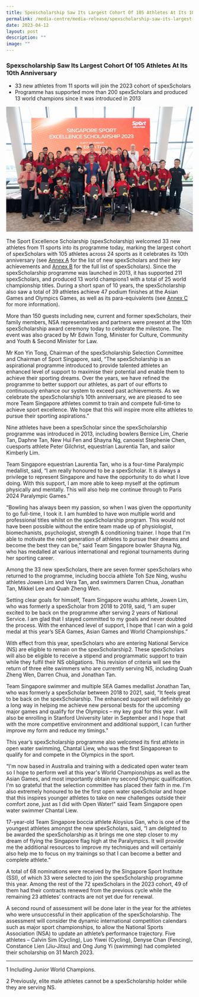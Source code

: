 ```yaml
---
title: Spexscholarship Saw Its Largest Cohort Of 105 Athletes At Its 10th Anniversary
permalink: /media-centre/media-release/spexscholarship-saw-its-largest-cohort/
date: 2023-04-12
layout: post
description: ""
image: ""
---
```

### **Spexscholarship Saw Its Largest Cohort Of 105 Athletes At Its 10th Anniversary**

* 33 new athletes from 11 sports will join the 2023 cohort of spexScholars
* Programme has supported more than 200 spexScholars and produced 13 world champions since it was introduced in 2013

![Spexscholarship Saw Its Largest Cohort Of 105 Athletes At Its 10th Anniversary](/images/Media%20Centre/Media%20Release/2023/April/spexscholarship-saw-its-largest-cohort.jpg)

The Sport Excellence Scholarship (spexScholarship) welcomed 33 new athletes from 11 sports into its programme today, marking the largest cohort of spexScholars with 105 athletes across 24 sports as it celebrates its 10th anniversary (see [Annex A](/files/Media%20Centre/Media%20Release/2023/April/annex%20a%20-%20new%20spexscholars.pdf) for the list of new spexScholars and their key achievements and [Annex B](/files/Media%20Centre/Media%20Release/2023/April/annex%20b%20–%20full%20list%20of%20spexscholars.pdf) for the full list of spexScholars). Since the spexScholarship programme was launched in 2013, it has supported 211 spexScholars, and produced 13 world champions1 with a total of 25 world championship titles. During a short span of 10 years, the spexScholarship also saw a total of 39 athletes achieve 47 podium finishes at the Asian Games and Olympics Games, as well as its para-equivalents (see [Annex C](/files/Media%20Centre/Media%20Release/2023/April/annex%20c%20–%20world%20champions%20and%20podium%20finishes.pdf) for more information).


More than 150 guests including new, current and former spexScholars, their family members, NSA representatives and partners were present at the 10th spexScholarship award ceremony today to celebrate the milestone. The event was also graced by Mr Edwin Tong, Minister for Culture, Community and Youth &amp; Second Minister for Law.

Mr Kon Yin Tong, Chairman of the spexScholarship Selection Committee and Chairman of Sport Singapore, said, “The spexScholarship is an aspirational programme introduced to provide talented athletes an enhanced level of support to maximise their potential and enable them to achieve their sporting dreams. Over the years, we have refined the programme to better support our athletes, as part of our efforts to continuously enhance our system to exceed past achievements. As we celebrate the spexScholarship’s 10th anniversary, we are pleased to see more Team Singapore athletes commit to train and compete full-time to achieve sport excellence. We hope that this will inspire more elite athletes to pursue their sporting aspirations.”

Nine athletes have been a spexScholar since the spexScholarship programme was introduced in 2013, including bowlers Bernice Lim, Cherie Tan, Daphne Tan, New Hui Fen and Shayna Ng, canoeist Stephenie Chen, cuesports athlete Peter Gilchrist, equestrian Laurentia Tan, and sailor Kimberly Lim. 

Team Singapore equestrian Laurentia Tan, who is a four-time Paralympic medallist, said, “I am really honoured to be a spexScholar. It is always a privilege to represent Singapore and have the opportunity to do what I love doing.  With this support, I am more able to keep myself at the optimum physically and mentally.  This will also help me continue through to Paris 2024 Paralympic Games.”

“Bowling has always been my passion, so when I was given the opportunity to go full-time, I took it. I am humbled to have won multiple world and professional titles whilst on the spexScholarship program. This would not have been possible without the entire team made up of physiologist, biomechanists, psychologist, strength &amp; conditioning trainer. I hope that I'm able to motivate the next generation of athletes to pursue their dreams and become the best they can be,” said Team Singapore bowler Shayna Ng, who has medalled at various international and regional tournaments during her sporting career.  

Among the 33 new spexScholars, there are seven former spexScholars who returned to the programme, including boccia athlete Toh Sze Ning, wushu athletes Jowen Lim and Vera Tan, and swimmers Darren Chua, Jonathan Tan, Mikkel Lee and Quah Zheng Wen. 

Setting clear goals for himself, Team Singapore wushu athlete, Jowen Lim, who was formerly a spexScholar from 2018 to 2019, said, “I am super excited to be back on the programme after serving 2 years of National Service. I am glad that I stayed committed to my goals and never doubted the process. With the enhanced level of support, I hope that I can win a gold medal at this year’s SEA Games, Asian Games and World Championships.”

With effect from this year, spexScholars who are entering National Service (NS) are eligible to remain on the spexScholarship2. These spexScholars will also be eligible to receive a stipend and programmatic support to train while they fulfil their NS obligations. This revision of criteria will see the return of three elite swimmers who are currently serving NS, including Quah Zheng Wen, Darren Chua, and Jonathan Tan.

Team Singapore swimmer and multiple SEA Games medallist Jonathan Tan, who was formerly a spexScholar between 2018 to 2021, said, “It feels great to be back on the spexScholarship. The enhanced support will definitely go a long way in helping me achieve new personal bests for the upcoming major games and qualify for the Olympics – my key goal for this year. I will also be enrolling in Stanford University later in September and I hope that with the more competitive environment and additional support, I can further improve my form and reduce my timings."

This year’s spexScholarship programme also welcomed its first athlete in open water swimming, Chantal Liew, who was the first Singaporean to qualify for and compete in the Olympics in the sport. 

“I'm now based in Australia and training with a dedicated open water team so I hope to perform well at this year's World Championships as well as the Asian Games, and most importantly obtain my second Olympic qualification. I'm so grateful that the selection committee has placed their faith in me. I'm also extremely honoured to be the first open water spexScholar and hope that this inspires younger athletes to take on new challenges outside their comfort zone, just as I did with Open Water!" said Team Singapore open water swimmer Chantal Liew.

17-year-old Team Singapore boccia athlete Aloysius Gan, who is one of the youngest athletes amongst the new spexScholars, said, “I am delighted to be awarded the spexScholarship as it brings me one step closer to my dream of flying the Singapore flag high at the Paralympics. It will provide me the additional resources to improve my techniques and will certainly also help me to focus on my trainings so that I can become a better and complete athlete.”

A total of 68 nominations were received by the Singapore Sport Institute (SSI), of which 33 were selected to join the spexScholarship programme this year. Among the rest of the 72 spexScholars in the 2023 cohort, 49 of them had their contracts renewed from the previous cycle while the remaining 23 athletes’ contracts are not yet due for renewal.

A second round of assessment will be done later in the year for the athletes who were unsuccessful in their application of the spexScholarship. The assessment will consider the dynamic international competition calendars such as major sport championships, to allow the National Sports Association (NSA) to update an athlete’s performance trajectory. Five athletes – Calvin Sim (Cycling), Luo Yiwei (Cycling), Denyse Chan (Fencing), Constance Lien (Jiu-Jitsu) and Ong Jung Yi (swimming) had completed their scholarship on 31 March 2023.

<hr>

1 Including Junior World Champions.

2 Previously, elite male athletes cannot be a spexScholarship holder while they are serving NS.